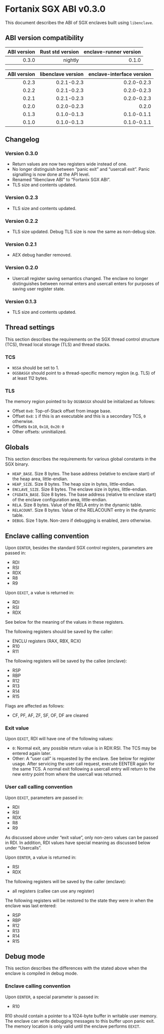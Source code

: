 # Fortanix SGX ABI v0.3.0

This document describes the ABI of SGX enclaves built using `libenclave`.

## ABI version compatibility

| ABI version | Rust std version | enclave-runner version |
| -----------:| ----------------:| ----------------------:|
|       0.3.0 |          nightly |                  0.1.0 |

| ABI version | libenclave version | enclave-interface version |
| -----------:| ------------------:| -------------------------:|
|       0.2.3 |        0.2.1-0.2.3 |               0.2.0-0.2.3 |
|       0.2.2 |        0.2.1-0.2.3 |               0.2.0-0.2.3 |
|       0.2.1 |        0.2.1-0.2.3 |               0.2.0-0.2.3 |
|       0.2.0 |        0.2.0-0.2.3 |                     0.2.0 |
|       0.1.3 |        0.1.0-0.1.3 |               0.1.0-0.1.1 |
|       0.1.0 |        0.1.0-0.1.3 |               0.1.0-0.1.1 |

## Changelog

### Version 0.3.0

* Return values are now two registers wide instead of one.
* No longer distinguish between “panic exit” and “usercall exit”. Panic
  signalling is now done at the API level.
* Renamed “libenclave ABI” to “Fortanix SGX ABI”.
* TLS size and contents updated.

### Version 0.2.3

* TLS size and contents updated.

### Version 0.2.2

* TLS size updated. Debug TLS size is now the same as non-debug size.

### Version 0.2.1

* AEX debug handler removed.

### Version 0.2.0

* Usercall register saving semantics changed. The enclave no longer
  distinguishes between normal enters and usercall enters for purposes of
  saving user register state.

### Version 0.1.3

* TLS size and contents updated.

## Thread settings

This section describes the requirements on the SGX thread control structure 
(TCS), thread local storage (TLS) and thread stacks.

### TCS

- `NSSA` should be set to 1.
- `OGSBASGX` should point to a thread-specific memory region (e.g. TLS) of at 
  least 112 bytes.

### TLS

The memory region pointed to by `OGSBASGX` should be initialized as follows:

- Offset `0x0`: Top-of-Stack offset from image base.
- Offset `0x8`: `1` if this is an executable and this is a secondary TCS, `0`
  otherwise.
- Offsets `0x10`, `0x18`, `0x20`: `0`
- Other offsets: uninitialized.

## Globals

This section describes the requirements for various global constants in the SGX
binary.

- `HEAP_BASE`. Size 8 bytes. The base address (relative to enclave start) of
  the heap area, little-endian.
- `HEAP_SIZE`. Size 8 bytes. The heap size in bytes, little-endian.
- `ENCLAVE_SIZE`. Size 8 bytes. The enclave size in bytes, little-endian.
- `CFGDATA_BASE`. Size 8 bytes. The base address (relative to enclave start) of
  the enclave configuration area, little-endian.
- `RELA`. Size 8 bytes. Value of the RELA entry in the dynamic table.
- `RELACOUNT`. Size 8 bytes. Value of the RELACOUNT entry in the dynamic table.
- `DEBUG`. Size 1 byte. Non-zero if debugging is enabled, zero otherwise.

## Enclave calling convention

Upon `EENTER`, besides the standard SGX control registers, parameters are 
passed in:

- RDI
- RSI
- RDX
- R8
- R9

Upon `EEXIT`, a value is returned in:

- RDI
- RSI
- RDX

See below for the meaning of the values in these registers.

The following registers should be saved by the caller:

- ENCLU registers (RAX, RBX, RCX)
- R10
- R11

The following registers will be saved by the callee (enclave):

- RSP
- RBP
- R12
- R13
- R14
- R15

Flags are affected as follows:

- CF, PF, AF, ZF, SF, OF, DF are cleared

### Exit value

Upon `EEXIT`, RDI will have one of the following values:

- `0`: Normal exit, any possible return value is in RDX:RSI. The TCS may be
  entered again later.
- Other: A “user call” is requested by the enclave. See below for register 
  usage. After servicing the user call request, execute EENTER again for the 
  same TCS. A normal exit following a usercall entry will return to the new
  entry point from where the usercall was returned.

### User call calling convention
  
Upon `EEXIT`, parameters are passed in:

- RDI
- RSI
- RDX
- R8
- R9

As discussed above under “exit value”, only non-zero values can be
passed in RDI. In addition, RDI values have special meaning as discussed below
under “Usercalls”.

Upon `EENTER`, a value is returned in:

- RSI
- RDX

The following registers will be saved by the caller (enclave):

- all registers (callee can use any register)

The following registers will be restored to the state they were in when the
enclave was last entered:

- RSP
- RBP
- R12
- R13
- R14
- R15

## Debug mode

This section describes the differences with the stated above when the enclave 
is compiled in debug mode.

### Enclave calling convention

Upon `EENTER`, a special parameter is passed in:

- R10

R10 should contain a pointer to a 1024-byte buffer in writable user memory. The 
enclave can write debugging messages to this buffer upon panic exit. The memory
location is only valid until the enclave performs `EEXIT`.
